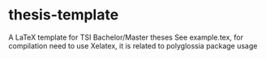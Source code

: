 # thesis-template
A LaTeX template for TSI Bachelor/Master theses
See example.tex, for compilation need to use Xelatex, it is related to polyglossia package usage
